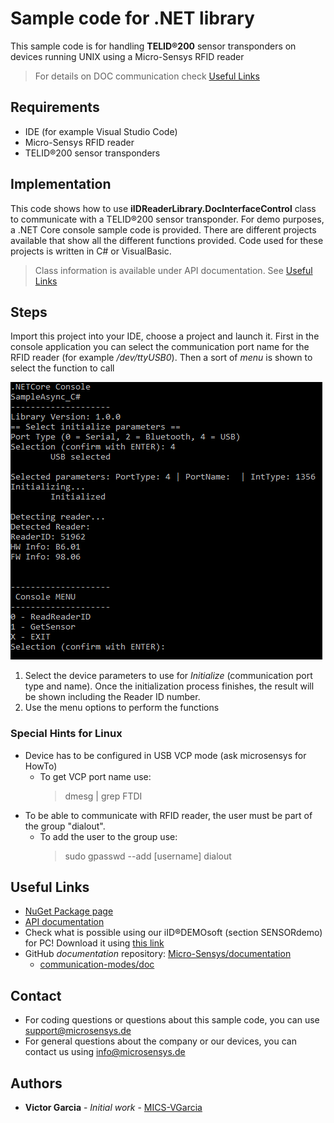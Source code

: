 # Sample code for .NET library
This sample code is for handling **TELID®200** sensor transponders on devices running UNIX using a Micro-Sensys RFID reader

> For details on DOC communication check [Useful Links](#Useful-Links) 

## Requirements
* IDE (for example Visual Studio Code)
* Micro-Sensys RFID reader 
* TELID®200 sensor transponders

## Implementation
This code shows how to use **iIDReaderLibrary.DocInterfaceControl** class to communicate with a TELID®200 sensor transponder. 
For demo purposes, a .NET Core console sample code is provided. There are different projects available that show all the different functions provided.
Code used for these projects is written in C# or VisualBasic.

> Class information is available under API documentation. See [Useful Links](#Useful-Links)

## Steps
Import this project into your IDE, choose a project and launch it. First in the console application you can select the communication port name for the RFID reader (for example */dev/ttyUSB0*). Then a sort of *menu* is shown to select the function to call

![Screenshot](screenshot/SampleCode_T200_Console.png)

 1. Select the device parameters to use for *Initialize* (communication port type and name). Once the initialization process finishes, the result will be shown including the Reader ID number.
 2. Use the menu options to perform the functions

### Special Hints for Linux
* Device has to be configured in USB VCP mode (ask microsensys for HowTo)
	* To get VCP port name use:	
		> dmesg | grep FTDI
* To be able to communicate with RFID reader, the user must be part of the group "dialout".
	* To add the user to the group use:
		> sudo gpasswd --add [username] dialout

## Useful Links
* [NuGet Package page](https://www.nuget.org/packages/Microsensys.iIDReaderLibrary.DocInterfaceControl/)
* [API documentation](https://www.microsensys.de/downloads/DevSamples/Libraries/UNIX/)
* Check what is possible using our iID®DEMOsoft (section SENSORdemo) for PC! Download it using [this link](https://www.microsensys.de/downloads/CDContent/Install/iID%c2%ae%20DEMOsoft.zip)
* GitHub *documentation* repository: [Micro-Sensys/documentation](https://github.com/Micro-Sensys/documentation)
	* [communication-modes/doc](https://github.com/Micro-Sensys/documentation/tree/master/communication-modes/doc)

## Contact
* For coding questions or questions about this sample code, you can use [support@microsensys.de](mailto:support@microsensys.de)
* For general questions about the company or our devices, you can contact us using [info@microsensys.de](mailto:info@microsensys.de)

## Authors

* **Victor Garcia** - *Initial work* - [MICS-VGarcia](https://github.com/MICS-VGarcia/)
